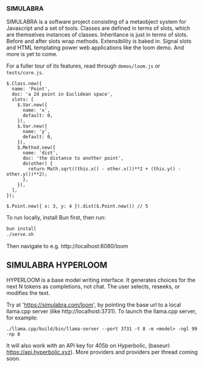 ### SIMULABRA

SIMULABRA is a software project consisting of a metaobject system for Javascript and a set of tools. Classes are defined in terms of slots, which are themselves instances of classes. Inheritance is just in terms of slots. Before and after slots wrap methods. Extensibility is baked in. Signal slots and HTML templating power web applications like the loom demo. And more is yet to come.

For a fuller tour of its features, read through `demos/loom.js` or `tests/core.js`.


```
$.Class.new({
  name: 'Point',
  doc: 'a 2d point in Euclidean space',
  slots: [
    $.Var.new({
      name: 'x',
      default: 0,
    }),
    $.Var.new({
      name: 'y',
      default: 0,
    }),
    $.Method.new({
      name: 'dist',
      doc: 'the distance to another point',
      do(other) {
        return Math.sqrt((this.x() - other.x())**2 + (this.y() - other.y())**2);
      },
    }),
  ],
});

$.Point.new({ x: 3, y: 4 }).dist($.Point.new()) // 5
```

To run locally, install Bun first, then run:
``` sh
bun install
./serve.sh
```
Then navigate to e.g. http://localhost:8080/loom

## SIMULABRA HYPERLOOM

HYPERLOOM is a base model writing interface. It generates choices for the next N tokens as completions, not chat. The user selects, reseeks, or modifies the text.

Try at 'https://simulabra.com/loom', by pointing the base url to a local llama.cpp server (like http://localhost:3731). To launch the llama.cpp server, for example:

    ./llama.cpp/build/bin/llama-server --port 3731 -t 8 -m <model> -ngl 99 -np 8

It will also work with an API key for 405b on Hyperbolic, (baseurl: https://api.hyperbolic.xyz). More providers and providers per thread coming soon.
